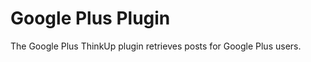 Google Plus Plugin
==================

The Google Plus ThinkUp plugin retrieves posts for Google Plus users.

